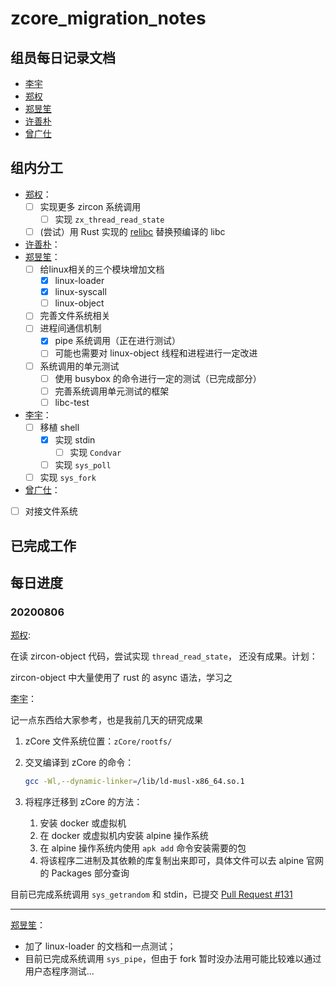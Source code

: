 # zcore_migration_notes

## 组员每日记录文档

- [李宇](https://github.com/wfly1998/DailySchedule)
- [郑权](https://github.com/VitalyAnkh)
- [郑昱笙](https://github.com/yunwei37/os-summer-of-code-daily)
- [许善朴](https://github.com/xushanpu123)
- [曾广仕](https://github.com/NameAvailable319)

## 组内分工

* [郑权](https://github.com/VitalyAnkh)：
  * [ ] 实现更多 zircon 系统调用
    * [ ] 实现 `zx_thread_read_state`
  * [ ] (尝试）用 Rust 实现的 [relibc](https://gitlab.redox-os.org/redox-os/relibc) 替换预编译的 libc
* [许善朴](https://github.com/xushanpu123)：
* [郑昱笙](https://github.com/yunwei37)：
  * [ ] 给linux相关的三个模块增加文档
    * [x] linux-loader
    * [x] linux-syscall
    * [ ] linux-object 
  * [ ] 完善文件系统相关
  * [ ] 进程间通信机制
    * [x] pipe 系统调用（正在进行测试）
    * [ ] 可能也需要对 linux-object 线程和进程进行一定改进
  * [ ] 系统调用的单元测试
    * [ ] 使用 busybox 的命令进行一定的测试（已完成部分）
    * [ ] 完善系统调用单元测试的框架
    * [ ] libc-test
* [李宇](https://github.com/wfly1998)：
  * [ ] 移植 shell
    * [x] 实现 stdin
      * [ ] 实现 `Condvar`
    * [ ] 实现 `sys_poll`
  * [ ] 实现 `sys_fork`
* [曾广仕](https://github.com/NameAvailable319)：
 *[ ] 对接文件系统

## 已完成工作

## 每日进度

### 20200806

[郑权](https://github.com/VitalyAnkh):

在读 zircon-object 代码，尝试实现 `thread_read_state`， 还没有成果。计划：

 zircon-object 中大量使用了 rust 的 async 语法，学习之

[李宇](https://github.com/wfly1998)：

记一点东西给大家参考，也是我前几天的研究成果

1. zCore 文件系统位置：`zCore/rootfs/`

2. 交叉编译到 zCore 的命令：

   ```sh
   gcc -Wl,--dynamic-linker=/lib/ld-musl-x86_64.so.1
   ```

3. 将程序迁移到 zCore 的方法：

   1. 安装 docker 或虚拟机
   2. 在 docker 或虚拟机内安装 alpine 操作系统
   3. 在 alpine 操作系统内使用 `apk add` 命令安装需要的包
   4. 将该程序二进制及其依赖的库复制出来即可，具体文件可以去 alpine 官网的 Packages 部分查询

目前已完成系统调用 `sys_getrandom` 和 stdin，已提交 [Pull Request #131](https://github.com/rcore-os/zCore/pull/131)

---

[郑昱笙](https://github.com/yunwei37)：

- 加了 linux-loader 的文档和一点测试；
- 目前已完成系统调用 `sys_pipe`，但由于 fork 暂时没办法用可能比较难以通过用户态程序测试...
